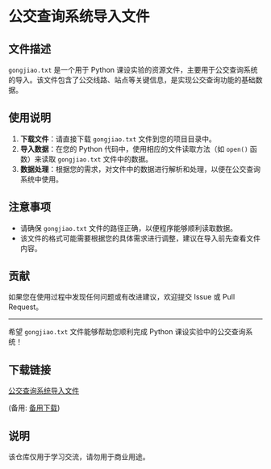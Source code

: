 # 公交查询系统导入文件

## 文件描述

`gongjiao.txt` 是一个用于 Python 课设实验的资源文件，主要用于公交查询系统的导入。该文件包含了公交线路、站点等关键信息，是实现公交查询功能的基础数据。

## 使用说明

1. **下载文件**：请直接下载 `gongjiao.txt` 文件到您的项目目录中。
2. **导入数据**：在您的 Python 代码中，使用相应的文件读取方法（如 `open()` 函数）来读取 `gongjiao.txt` 文件中的数据。
3. **数据处理**：根据您的需求，对文件中的数据进行解析和处理，以便在公交查询系统中使用。

## 注意事项

- 请确保 `gongjiao.txt` 文件的路径正确，以便程序能够顺利读取数据。
- 该文件的格式可能需要根据您的具体需求进行调整，建议在导入前先查看文件内容。

## 贡献

如果您在使用过程中发现任何问题或有改进建议，欢迎提交 Issue 或 Pull Request。

---

希望 `gongjiao.txt` 文件能够帮助您顺利完成 Python 课设实验中的公交查询系统！

## 下载链接
[公交查询系统导入文件](https://pan.quark.cn/s/65e99614b477) 

(备用: [备用下载](https://pan.baidu.com/s/1hymtf2onWl3VZqytUo1Rww?pwd=1234))

## 说明

该仓库仅用于学习交流，请勿用于商业用途。
